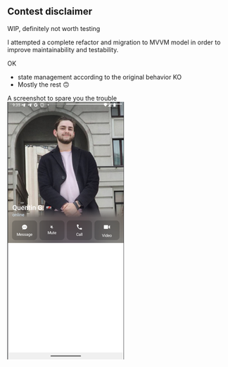## Contest disclaimer

WIP, definitely not worth testing

I attempted a complete refactor and migration to MVVM model in order to improve maintainability and testability.

OK
- state management according to the original behavior
KO
- Mostly the rest 🙃


A screenshot to spare you the trouble
![img.png](img.png)